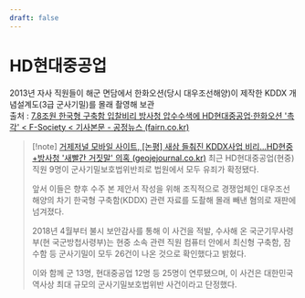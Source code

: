 ```yaml
---
draft: false
---
```

# HD현대중공업
2013년 자사 직원들이 해군 면담에서 한화오션(당시 대우조선해양)이 제작한 KDDX 개념설계도(3급 군사기밀)를 몰래 촬영해 보관  
출처 : [7.8조원 한국형 구축함 입찰비리 방사청 압수수색에 HD현대중공업·한화오션 '촉각' < F-Society < 기사본문 - 공정뉴스 (fairn.co.kr)](https://www.fairn.co.kr/news/articleView.html?idxno=68312)


>[!note] [거제저널 모바일 사이트, [논평] 새삼 들춰진 KDDX사업 비리...HD현중+방사청 '새빨간 거짓말' 의혹 (geojejournal.co.kr)](http://m.geojejournal.co.kr/news/articleView.html?idxno=83106)
>최근 HD현대중공업(현중) 직원 9명이 군사기밀보호법위반죄로 법원에서 모두 유죄가 확정됐다.
>
>앞서 이들은 향후 수주 본 제안서 작성을 위해 조직적으로 경쟁업체인 대우조선해양의 차기 한국형 구축함(KDDX) 관련 자료를 도촬해 몰래 빼낸 혐의로 재판에 넘겨졌다.
>
>2018년 4월부터 불시 보안감사를 통해 이 사건을 적발, 수사해 온 국군기무사령부(현 국군방첩사령부)는 현중 소속 관련 직원 컴퓨터 안에서 최신형 구축함, 잠수함 등 군사기밀이 모두 26건이 나온 것으로 확인했다고 밝혔다.
>
>이와 함께 군 13명, 현대중공업 12명 등 25명이 연루됐으며, 이 사건은 대한민국 역사상 최대 규모의 군사기밀보호법위반 사건이라고 단정했다.
